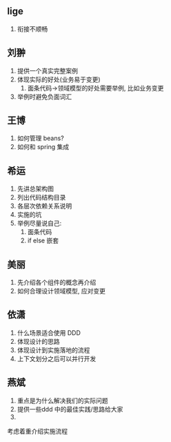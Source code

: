 ## lige
1. 衔接不顺畅

## 刘翀
1. 提供一个真实完整案例
2. 体现实际的好处(业务易于变更)
   1. 面条代码->领域模型的好处需要举例, 比如业务变更
3. 举例时避免负面词汇

## 王博
1. 如何管理 beans?
2. 如何和 spring 集成

## 希运
1. 先讲总架构图
2. 列出代码结构目录
3. 各层次依赖关系说明
4. 实施的坑
5. 举例尽量说自己:
   1. 面条代码
   2. if else 嵌套

## 美丽
1. 先介绍各个组件的概念再介绍
2. 如何合理设计领域模型, 应对变更

## 依潇
1. 什么场景适合使用 DDD
2. 体现设计的思路
3. 体现设计到实施落地的流程
4. 上下文划分之后可以并行开发


## 燕斌
1. 重点是为什么解决我们的实际问题
2. 提供一些ddd 中的最佳实践/思路给大家
3. 

考虑着重介绍实施流程